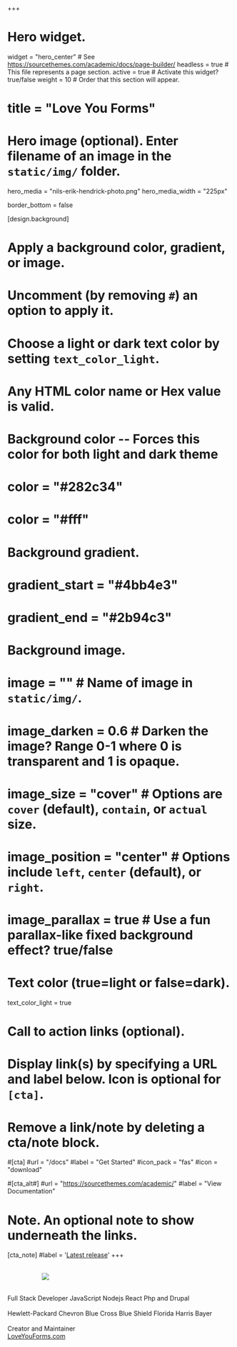 +++
# Hero widget.
widget = "hero_center"  # See https://sourcethemes.com/academic/docs/page-builder/
headless = true  # This file represents a page section.
active = true  # Activate this widget? true/false
weight = 10  # Order that this section will appear.

# title = "Love You Forms"

# Hero image (optional). Enter filename of an image in the `static/img/` folder.
hero_media = "nils-erik-hendrick-photo.png"
hero_media_width = "225px"

border_bottom = false

[design.background]
  # Apply a background color, gradient, or image.
  #   Uncomment (by removing `#`) an option to apply it.
  #   Choose a light or dark text color by setting `text_color_light`.
  #   Any HTML color name or Hex value is valid.

  # Background color -- Forces this color for both light and dark theme
  # color = "#282c34"
  # color = "#fff"

  # Background gradient.
  # gradient_start = "#4bb4e3"
  # gradient_end = "#2b94c3"
  
  # Background image.
  # image = ""  # Name of image in `static/img/`.
  # image_darken = 0.6  # Darken the image? Range 0-1 where 0 is transparent and 1 is opaque.
  # image_size = "cover"  #  Options are `cover` (default), `contain`, or `actual` size.
  # image_position = "center"  # Options include `left`, `center` (default), or `right`.
  # image_parallax = true  # Use a fun parallax-like fixed background effect? true/false
  
  # Text color (true=light or false=dark).
  text_color_light = true

# Call to action links (optional).
#   Display link(s) by specifying a URL and label below. Icon is optional for `[cta]`.
#   Remove a link/note by deleting a cta/note block.
#[cta]
  #url = "/docs"
  #label = "Get Started"
  #icon_pack = "fas"
  #icon = "download"
  
#[cta_alt#]
  #url = "https://sourcethemes.com/academic/"
  #label = "View Documentation"

# Note. An optional note to show underneath the links.
[cta_note]
  #label = '<a class="js-github-release" href="https://sourcethemes.com/academic/updates" data-repo="gcushen/hugo-academic">Latest release<!-- V --></a>'
+++
<!-- <h1><strong>Nils 'Erik' Hendrick</strong></h1> -->
<div style="max-width: 350px; margin:2rem auto;">
  <img src="/img/nils-erik-hendrick-name-white.svg" />
</div>

<div class="hero-title-2">
  Full Stack Developer 
  <span class="highlight primary3">JavaScript</span>
  <span class="highlight primary3">Nodejs</span>
  <span class="highlight primary3">React</span>
  Php and Drupal
</div>
<br>

<div class="hero-title-2">
  <span class="highlight primary3">Hewlett-Packard</span>
  <span class="highlight primary3">Chevron</span>
  <span class="highlight primary3 nobreak">Blue Cross Blue Shield Florida</span>
  <span class="highlight primary3">Harris</span>
  <span class="highlight primary3">Bayer</span>
</div>
<br>

<!-- <p class="hero-text">(static sites love this app)</p> -->

<!-- <p class="hero-title-2"><strong><u>Google Sheets Sync</u> + <u>Email Notifications</u></strong></p> -->
<div class="hero-title-2">
  Creator and Maintainer<br>
  <a href="https://loveyouforms.com" class="highlight" style="font-weight: normal;">LoveYouForms.com</a>
</div>
<!--
<ul class="network-icon" aria-hidden="true">
  <li><a href="mailto:erik@loveyou.fyi"><i class="fas fa-envelope big-icon"></i></a></li>
  <li><a href="https://twitter.com/loveyoufyi" target="_blank" rel="noopener"><i class="fab fa-twitter big-icon"></i></a></li>
  <li><a href="https://github.com/LoveYoufyi" target="_blank" rel="noopener"><i class="fab fa-github big-icon"></i></a></li>
</ul>
-->
<!--
<h1>Creator and Maintainer</h1>
<h2 style="margin-top:0;">
  <a href="https://loveyouforms.com" class="highlight">LoveYouForms.com</a>
</h2>
-->
<!-- <span class="hero-text">Built with: <u>Firebase</u>, <u>Google Sheets</u>, and your <u>favorite SMTP email provider</u></span> -->
